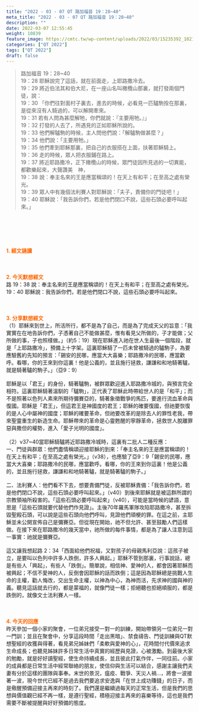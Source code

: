 ```yaml
---
title: "2022 - 03 - 07 QT 路加福音 19：28~40"
meta_title: "2022 - 03 - 07 QT 路加福音 19：28~40"
description: ""
date: 2022-03-07 12:55:45
weight: 10839
feature_image: https://cmtc.tw/wp-content/uploads/2022/03/15235392_10211799862337740_180693556567566654_o-1.webp
categories: ["QT 2022"]
tags: ["QT 2022"]
draft: false
---
```


<blockquote>路加福音 19：28~40<br />
19：28 耶穌說完了這話，就在前面走，上耶路撒冷去。<br />
19：29 將近伯法其和伯大尼，在一座山名叫橄欖山那裏，就打發兩個門徒，說：<br />
19：30 「你們往對面村子裏去，進去的時候，必看見一匹驢駒拴在那裏，是從來沒有人騎過的，可以解開牽來。<br />
19：31 若有人問為甚麼解牠，你們就說：『主要用牠。』」<br />
19：32 打發的人去了，所遇見的正如耶穌所說的。<br />
19：33 他們解驢駒的時候，主人問他們說：「解驢駒做甚麼？」<br />
19：34 他們說：「主要用牠。」<br />
19：35 他們牽到耶穌那裏，把自己的衣服搭在上面，扶著耶穌騎上。<br />
19：36 走的時候，眾人把衣服鋪在路上。<br />
19：37 將近耶路撒冷，正下橄欖山的時候，眾門徒因所見過的一切異能，都歡樂起來，大聲讚美　神，<br />
19：38 說：奉主名來的王是應當稱頌的！在天上有和平；在至高之處有榮光。<br />
19：39 眾人中有幾個法利賽人對耶穌說：「夫子，責備你的門徒吧！」<br />
19：40 耶穌說：「我告訴你們，若是他們閉口不說，這些石頭必要呼叫起來。」</blockquote><br />
&nbsp;<br />
<br />
&nbsp;<br />
<br />
<span style="color: #ff6600;"><strong>1. </strong><strong>經文誦讀</strong></span><br />
<br />
<span style="color: #ff6600;"><strong> </strong></span><br />
<br />
<span style="color: #ff6600;"><strong>2. 今天默想</strong><strong>經文<br />
</strong></span>路 19：38 說：奉主名來的王是應當稱頌的！在天上有和平；在至高之處有榮光。<br />
19：40 耶穌說：我告訴你們，若是他們閉口不說，這些石頭必要呼叫起來。<br />
<br />
&nbsp;<br />
<br />
<span style="color: #ff6600;"><strong>3. 分享默想經文<br />
</strong></span>（1）耶穌來到世上，所活所行，都不是為了自己，而是為了完成天父的旨意：「我實實在在地告訴你們，子憑著自己不能做甚麼，惟有看見父所做的，子才能做；父所做的事，子也照樣做。」（約5：19）現在耶穌進入祂在世人生最後一個階段，就是「上耶路撒冷」，預備上十字架。這裏耶穌騎了一匹未曾被騎過的驢駒子，為要應驗舊約先知的預言：「錫安的民哪，應當大大喜樂；耶路撒冷的民哪，應當歡呼。看哪，你的王來到你這裏！他是公義的，並且施行拯救，謙謙和和地騎著驢，就是騎著驢的駒子。」（亞9：9）<br />
<br />
耶穌是以「君王」的身份，騎著驢駒，被群眾歡迎進入耶路撒冷城的，與預言完全相符。這裏耶穌騎著溫馴的「驢駒」，正代表了耶穌此時帶給世人的是「和平」；而不是照著以色列人素來所期待彌賽亞的，騎著象徵戰爭的馬匹，要進行流血革命與復國。耶穌是「君王」，但這君王是神國度的君王；耶穌的確要復國，但祂要恢復的是人心中屬神的國度；耶穌的確要革命，但祂要改革的是除去人的罪性老我，帶來聖靈重生的新造生命。耶穌帶來的革命是心靈甦醒的寧靜革命，拯救世人脫離罪惡與撒但的權勢，進入「愛子光明的國度」。<br />
<br />
（2）v37~40當耶穌騎驢將近耶路撒冷城時，這裏有二批人二種反應：<br />
一、門徒與群眾：他們盡情稱頌迎接耶穌的到來：「奉主名來的王是應當稱頌的！在天上有和平；在至高之處有榮光。」（v38），也應驗了亞9：9「錫安的民哪，應當大大喜樂；耶路撒冷的民哪，應當歡呼。看哪，你的王來到你這裏！他是公義的，並且施行拯救，謙謙和和地騎著驢，就是騎著驢的駒子。」<br />
<br />
二、法利賽人：他們看不下去，想要責備門徒，反被耶穌責備：「我告訴你們，若是他們閉口不說，這些石頭必要呼叫起來。」（v40）到後來耶穌就是被這群所謂的宗教領袖所殺害的。「這些石頭必要呼叫起來」（v40），可能是當時候的諺語，意思是「這些石頭就要代替他們作見證」。主後70年羅馬軍隊攻陷耶路撒冷，甚至拆毀聖殿石頭，可以說是這些石頭向他們呼叫，見證他們頑梗的罪。在這之前，主耶穌並未公開宣佈自己是彌賽亞。但從現在開始，祂不但允許、甚至鼓勵人們這樣做。在接下來在耶路撒冷的幾天當中，祂所做的每件事情，都是為了讓人注意到這一事實：祂就是彌賽亞。<br />
<br />
這又讓我想起路 2：34「西面給他們祝福，又對孩子的母親馬利亞說：這孩子被立，是要叫以色列中許多人跌倒，許多人興起。」耶穌不管到那裏，行事說話，總是有些人「興起」，有些人「跌倒」。簡單說，相信神、愛神的人，都會因著耶穌而被興起；不信不愛神的人，反倒會因耶穌的話而跌倒；這是因為耶穌總是挑戰人生命的主權，勸人悔改，交出生命主權，以神為中心，為神而活，先求神的國與神的義。聽見這話就去行的，都是蒙福的，就像門徒一樣；拒絕聽也拒絕順服的，都是跌倒的，就像文士法利賽人一樣。<br />
<br />
&nbsp;<br />
<br />
<span style="color: #ff6600;"><strong>4. 今天的回應<br />
</strong></span>昨天參加一個小家的聚會，一位弟兄接受一對一的訓練，開始帶領另一位弟兄一對一門訓；並且在聚會中，分享這段時間「走出黑暗」、禁食禱告、門徒訓練與QT默想聖經的收獲與得著，看見弟兄姊妹們「柔軟與愛神的心」，花時間付代價來追求生命成長；也聽見姊妹許多日常生活中真實的經歷與見證，心被激勵。到最後大家的勉勵，就是好好讀聖經，使生命持續成長，並且彼此打氣作伴，一同往前。小家的成員都是日常生活中經常聯絡的朋友，使信仰與生活可以結合，感謝主讓我們夫妻有分於這樣的團隊與事奉。末世的景況，瘟疫、戰爭、天災人禍…，將會一波接著一波，現今世代已經不是過去我們要追求安逸與「在世上成功賺錢」的日子，而是儆醒預備迎接主再來的時刻了。我們還是繼續過每天的正常生活，但是我們的思想與價值觀已經不再一樣，是遵行聖經，積極迎接主再來的喜樂等待，這也是我們需要不斷被提醒與好好預備的態度。<br />
<br />
&nbsp;
        